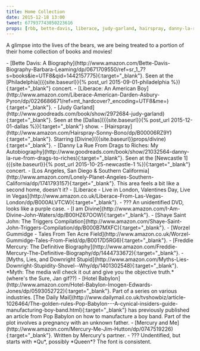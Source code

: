 ```yaml
---
title: Home Collection
date: 2015-12-18 13:00
tweet: 677937743050223616
props: [rbb, bette-davis, liberace, judy-garland, hairspray, danny-la-rue, california, divine, shaye-saint-john, worzel-gummidge, freddie-mercury, book, hotel-babylon, red-sweater, red-velvet-gold-crown, blue-scarf]
---
```

A glimpse into the lives of the bears, we are being treated to a portion of their home collection of books and movies!

<div markdown="1" class="listWithMargin">
- [Bette Davis: A Biography](http://www.amazon.com/Bette-Davis-Biography-Barbara-Leaming/dp/0671709550/ref=sr_1_7?s=books&ie=UTF8&qid=1442157775){:target="_blank"}. Seen at the [Philadelphia]({{site.baseurl}}{% post_url 2015-09-01-philadelphia %}){:target="_blank"} concert.
- [Liberace: An American Boy](http://www.amazon.com/Liberace-American-Darden-Asbury-Pyron/dp/0226686671/ref=mt_hardcover?_encoding=UTF8&me=){:target="_blank"}.
- [Judy Garland](http://www.goodreads.com/book/show/2972684-judy-garland){:target="_blank"}. Seen at the [Dallas]({{site.baseurl}}{% post_url 2015-12-01-dallas %}){:target="_blank"} show.
- [Hairspray](http://www.amazon.com/Hairspray-Sonny-Bono/dp/B00006RZ9Y){:target="_blank"}. Starring [Divine]({{site.baseurl}}props/divine){:target="_blank"}.
- [Danny La Rue From Drags to Riches: My Autobiography](http://www.goodreads.com/book/show/21032564-danny-la-rue-from-drags-to-riches){:target="_blank"}. Seen at the [Newcastle 1]({{site.baseurl}}{% post_url 2015-10-25-newcastle-1 %}){:target="_blank"} concert.
- [Los Angeles, San Diego & Southern Califormia](http://www.amazon.com/Lonely-Planet-Angeles-Southern-California/dp/1741793157){:target="_blank"}. This area feels a bit like a second home, doesn't it?
- [Liberace - Live in London, Valentines Day, Live in Vegas](http://www.amazon.co.uk/Liberace-From-Las-Vegas-London/dp/B000ALVTCW){:target="_blank"}.
- ??? An unidentified DVD, looks like a purple case.
- [I am Divine](http://www.amazon.com/I-Am-Divine-John-Waters/dp/B00HZ67OOW){:target="_blank"}.
- [Shaye Saint John: The Triggers Compilation](http://www.amazon.com/Shaye-Saint-John-Triggers-Compilation/dp/B000B7MXFC){:target="_blank"}.
- [Worzel Gummidge - Tales From Ten Acre Field](http://www.amazon.co.uk/Worzel-Gummidge-Tales-From-Field/dp/B0017D5RG6){:target="_blank"}.
- [Freddie Mercury: The Definitive Biography](http://www.amazon.com/Freddie-Mercury-The-Definitive-Biography/dp/1444733672){:target="_blank"}.
- [Myths, Lies, and Downright Stupid](http://www.amazon.com/Myths-Lies-Downright-Stupidity-Shovel--Why/dp/1401302548){:target="_blank"}. *Myth: The media will check it out and give you the objective truth.* (where's the Sure, Jan gif??)
- [Hotel Babylon](http://www.amazon.com/Hotel-Babylon-Imogen-Edwards-Jones/dp/0593052722){:target="_blank"}. Part of a series on various industries. [The Daily Mail](http://www.dailymail.co.uk/tvshowbiz/article-1026464/The-golden-rules-Pop-Babylon---A-cynical-insiders-guide-manufacturing-boy-band.html){:target="_blank"} has previously published an article from Pop Babylon on how to manufacture a boy band. Part of the plot involves a pregnancy with an unknown father.
- [Mercury and Me](http://www.amazon.com/Mercury-Me-Jim-Hutton/dp/0747519226){:target="_blank"}. Written by Mercury's partner.
- ??? Undentified, but starts with *Qu*, possibly *Queen*? The font is consistent.
</div>
